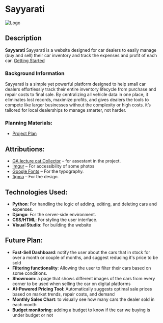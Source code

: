 # Sayyarati

![Logo](https://i.imgur.com/7S4BOdh.png)

## Description
**Sayyarati** Sayyarati is a website designed for car dealers to easily manage (buy and sell) their car inventory and track the expenses and profit of each car. [Getting Started](https://sayyarati-9338cbd8bb7b.herokuapp.com/)

### Background Information
Sayyarati is a simple yet powerful platform designed to help small car dealers effortlessly track their entire inventory lifecycle from purchase and repair costs to final sale. By centralizing all vehicle data in one place, it eliminates lost records, maximize profits, and gives dealers the tools to compete like larger businesses without the complexity or high costs.  it’s tailored for local dealerships to manage smarter, not harder.

### Planning Materials:
- [Project Plan](https://trello.com/b/sRcd3LTw/ga-project-4-planning-sayyarati)

## Attributions:
- [GA lecture cat Collector](https://generalassembly.instructure.com/courses/676/pages/django-crud-app-cat-collector?module_item_id=56493) – for assestant in the project.
- [Imgur](https://imgur.com/upload) – For accessibility of some photos
- [Google Fonts](https://fonts.google.com) – For the typography.
- [figma](https://figma.com) – For the design.

## Technologies Used:
- **Python**: For handling the logic of adding, editing, and deleting cars and expenses.
- **Django**: For the server-side environment.
- **CSS/HTML**: For styling the user interface.
- **Visual Studio**: For building the website


## Future Plan:
- **Fast-Sell Dashboard**: notify the user about the cars that in stock for over a month or couple of months, and suggest reducing it's price to be sold
- **Filtering functionality**: Allowing the user to filter their cars based on some conditions.
- **Showroom**: a page that shows different images of the cars from every corner to be used when selling the car on digital platforms
- **AI-Powered Pricing Tool**: Automatically suggests optimal sale prices based on market trends, repair costs, and demand
- **Monthly Sales Chart**: to visually see how many cars the dealer sold in each month
- **Budget monitoring**: adding a budget to know if the car we buying is under budget or not